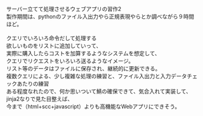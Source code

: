 サーバー立てて処理させるウェブアプリの習作2<br>
製作期間は、pythonのファイル入出力やら正規表現やらとか調べながら９時間ほど。<br>
<br>
クエリでいろいろ命令だして処理する<br>
欲しいものをリストに追加していって、<br>
実際に購入したらコストを加算するようなシステムを想定して、<br>
クエリでリクエストをいろいろ送るようなイメージ。<br>
リスト等のデータはファイルに保存され、継続的に更新できる。<br>
複数クエリによる、少し複雑な処理の練習と、ファイル入出力と入力データチェックあたりの練習<br>
ある程度なれたので、何か思いついて鯖の確保できて、気合入れて実装して、jinja2なりで見た目整えば、<br>
今まで（html+scc+javascript）よりも高機能なWebアプリにできそう。<br>
